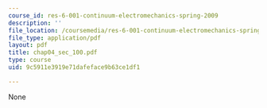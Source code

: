 ```yaml
---
course_id: res-6-001-continuum-electromechanics-spring-2009
description: ''
file_location: /coursemedia/res-6-001-continuum-electromechanics-spring-2009/9c5911e3919e71dafeface9b63ce1df1_chap04_sec_100.pdf
file_type: application/pdf
layout: pdf
title: chap04_sec_100.pdf
type: course
uid: 9c5911e3919e71dafeface9b63ce1df1

---
```

None